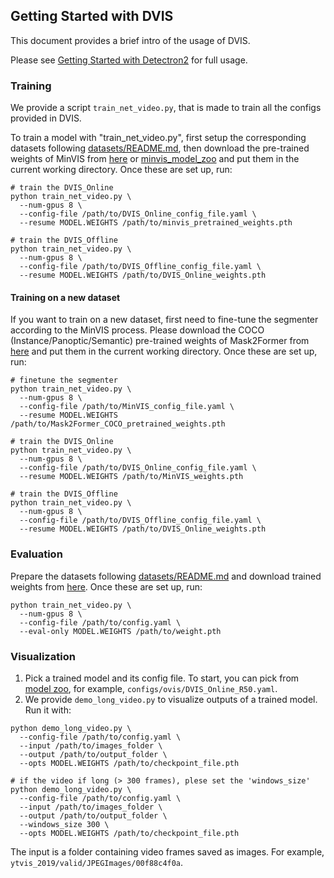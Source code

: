 ## Getting Started with DVIS

This document provides a brief intro of the usage of DVIS.

Please see [Getting Started with Detectron2](https://github.com/facebookresearch/detectron2/blob/master/GETTING_STARTED.md) for full usage.

### Training
We provide a script `train_net_video.py`, that is made to train all the configs provided in DVIS.

To train a model with "train_net_video.py", first setup the corresponding datasets following
[datasets/README.md](./datasets/README.md), then download the pre-trained weights of MinVIS from [here](MODEL_ZOO.md) or [minvis_model_zoo](https://github.com/NVlabs/MinVIS/blob/main/MODEL_ZOO.md) and put them in the current working directory.
Once these are set up, run:
```
# train the DVIS_Online
python train_net_video.py \
  --num-gpus 8 \
  --config-file /path/to/DVIS_Online_config_file.yaml \
  --resume MODEL.WEIGHTS /path/to/minvis_pretrained_weights.pth

# train the DVIS_Offline
python train_net_video.py \
  --num-gpus 8 \
  --config-file /path/to/DVIS_Offline_config_file.yaml \
  --resume MODEL.WEIGHTS /path/to/DVIS_Online_weights.pth 

```

#### Training on a new dataset
If you want to train on a new dataset, first need to fine-tune the segmenter according to the MinVIS process. Please download the COCO (Instance/Panoptic/Semantic) pre-trained weights of Mask2Former from [here](https://github.com/facebookresearch/Mask2Former/blob/main/MODEL_ZOO.md) and put them in the current working directory.
Once these are set up, run:
```
# finetune the segmenter
python train_net_video.py \
  --num-gpus 8 \
  --config-file /path/to/MinVIS_config_file.yaml \
  --resume MODEL.WEIGHTS /path/to/Mask2Former_COCO_pretrained_weights.pth

# train the DVIS_Online
python train_net_video.py \
  --num-gpus 8 \
  --config-file /path/to/DVIS_Online_config_file.yaml \
  --resume MODEL.WEIGHTS /path/to/MinVIS_weights.pth

# train the DVIS_Offline
python train_net_video.py \
  --num-gpus 8 \
  --config-file /path/to/DVIS_Offline_config_file.yaml \
  --resume MODEL.WEIGHTS /path/to/DVIS_Online_weights.pth 
```

### Evaluation

Prepare the datasets following [datasets/README.md](./datasets/README.md) and download trained weights from [here](MODEL_ZOO.md).
Once these are set up, run:
```
python train_net_video.py \
  --num-gpus 8 \
  --config-file /path/to/config.yaml \
  --eval-only MODEL.WEIGHTS /path/to/weight.pth 
```


### Visualization

1. Pick a trained model and its config file. To start, you can pick from
  [model zoo](MODEL_ZOO.md),
  for example, `configs/ovis/DVIS_Online_R50.yaml`.
2. We provide `demo_long_video.py` to visualize outputs of a trained model. Run it with:
```
python demo_long_video.py \
  --config-file /path/to/config.yaml \
  --input /path/to/images_folder \
  --output /path/to/output_folder \  
  --opts MODEL.WEIGHTS /path/to/checkpoint_file.pth

# if the video if long (> 300 frames), plese set the 'windows_size'
python demo_long_video.py \
  --config-file /path/to/config.yaml \
  --input /path/to/images_folder \
  --output /path/to/output_folder \  
  --windows_size 300 \
  --opts MODEL.WEIGHTS /path/to/checkpoint_file.pth
```
The input is a folder containing video frames saved as images. For example, `ytvis_2019/valid/JPEGImages/00f88c4f0a`.

